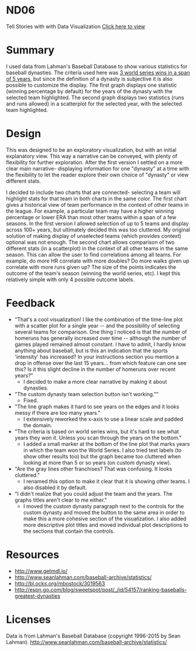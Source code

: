 # ND06
Tell Stories with with Data Visualization
[Click here to view](www.jmcguigan.com/Baseball_Dynasty_Exploration)

# Summary
I used data from Lahman's Baseball Database to show various statistics for baseball dynasties.  The criteria used here was <a href="http://espn.go.com/blog/sweetspot/post/_/id/54157/ranking-baseballs-greatest-dynasties">3 world series wins in a span of 5 years</a>, but since the definition of a dynasty is subjective it is also possible to customize the display.  The first graph displays one statistic (winning percentage by default) for the years of the dynasty with the selected team highlighted. The second graph displays two statistics (runs and runs allowed) in a scatterplot for the selected year, with the selected team highlighted.  

# Design
This was designed to be an exploratory visualization, but with an initial explanatory view.  This way a narrative can be conveyed, with plenty of flexibility for further exploration.  After the first version I settled on a more clear main narrative- displaying information for one "dynasty" at a time with the flexibility to let the reader explore their own choice of "dynasty" or view different stats.

I decided to include two charts that are connected- selecting a team will highlight stats for that team in both charts in the same color.  The first chart gives a historical view of team performance in the context of other teams in the league. For example, a particular team may have a higher winning percentage or lower ERA than most other teams within a span of a few seasons.  In the first version I allowed selection of up to 5 teams and display across 100+ years, but ultimately decided this was too cluttered.  My original solution of making display of unselected teams (which provides context) optional was not enough.  The second chart allows comparison of two different stats (in a scatterplot) in the context of all other teams in the same season.  This can allow the user to find correlations among all teams.  For example, do more HR correlate with more doubles?  Do more walks given up correlate with more runs given up?  The size of the points indicates the outcome of the team's season (winning the world series, etc).  I kept this relatively simple with only 4 possible outcome labels.

# Feedback
* "That's a cool visualization! I like the combination of the time-line plot with a scatter plot for a single year -- and the possibility of selecting several teams for comparison.  One thing I noticed is that the number of homeruns has generally increased over time -- although the number of games played remained almost constant. I have to admit, I hardly know anything about baseball, but is this an indication that the sports 'intensity' has increased? In your instructions section you mention a drop in offense over the last 15 years... from which feature can one see this? Is it this slight decline in the number of homeruns over recent years?"
  * I decided to make a more clear narrative by making it about dynasties.
* "The custom dynasty team selection button isn't working.""
  * Fixed.
* "The line graph makes it hard to see years on the edges and it looks messy if there are too many years."
  * I extensively reworked the x-axis to use a linear scale and padded the domain.
* "The criteria is based on world series wins, but it's hard to see what years they won it.  Unless you scan through the years on the bottom."
  * I added a small marker at the bottom of the line plot that marks years in which the team won the World Series.  I also tried text labels (to show other results too) but the graph became too cluttered when looking at more than 5 or so years (on custom dynasty view).
* "Are the gray lines other franchises?  That was confusing.  It looks cluttered."
  * I renamed this option to make it clear that it is showing other teams.  I also disabled it by default.
* "I didn't realize that you could adjust the team and the years.  The graphs titles aren't clear to me either."
  * I moved the custom dynasty paragraph next to the controls for the custom dynasty and moved the button to the same area in order to make this a more cohesive section of the visualization.  I also added more descriptive plot titles and moved individual plot descriptions to the sections that contain the controls.


# Resources
* http://www.getmdl.io/
* http://www.seanlahman.com/baseball-archive/statistics/
* http://bl.ocks.org/mbostock/3019563
* http://espn.go.com/blog/sweetspot/post/_/id/54157/ranking-baseballs-greatest-dynasties


# Licenses
Data is from Lahman's Baseball Database (copyright 1996-2015 by Sean Lahman).
http://www.seanlahman.com/baseball-archive/statistics/
